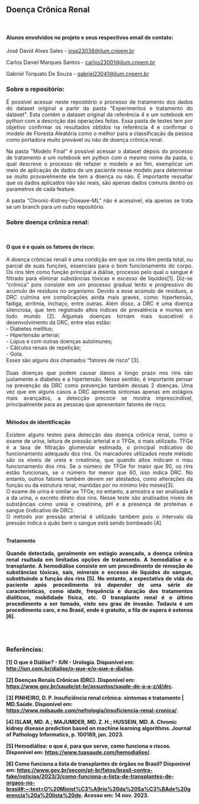 <h2><b>Doença Crônica Renal</b></h2> <br> 
<h4><b>Alunos envolvidos no projeto e seus respectivos email de contato:</b></h4> 
<p>José David Alves Sales - <a href="mailto:jose23038@ilum.cnpem.br">jose23038@ilum.cnpem.br</a></p>
<p>Carlos Daniel Marques Santos - <a href="mailto:carlos23001@ilum.cnpem.br">carlos23001@ilum.cnpem.br</a></p>
<p>Gabriel Torquato De Souza - <a href="mailto:gabriel23041@ilum.cnpem.br">gabriel23041@ilum.cnpem.br</a></p>


<h3><b>Sobre o repositório:</h3> </b>

<p align = 'justify'>É possível acessar neste repositório o processo de tratamento dos dados do dataset original a partir da pasta "Experimentos e tratamento do dataset". Esta contém o dataset original da referência 4 e um notebook em python com a descrição das operações feitas. Essa pasta de testes tem por objetivo confirmar os resultados obtidos na referência 4 e confirmar o modelo de Floresta Aleatória como o melhor para a classificação da pessoa como portadora muito provável ou não de doença crônica renal. </b>
<p align = 'justify'>Na pasta "Modelo Final" é possível acessar o dataset depois do processo de tratamento e um notebook em python com o mesmo nome da pasta, o qual descreve o processo de refazer o modelo e ao fim, exemplicar um meio de aplicação de dados de um paciente nesse modelo para determinar se muito provavelmente ele tem a doença ou não. É importante ressaltar que os dados aplicados não são reais, são apenas dados comuns dentro os parametros de cada feature.  </b>
<p align = 'justify'>A pasta "Chronic-Kidney-Disease-ML" não é acessível, ela apenas se trata se um branch para um outro repositório.

  
<h3><b>Sobre doença crônica renal:</h3> </b><br>
<p align = 'justify'>
<b>O que é e quais os fatores de risco: </b><br><br>
A doença crônicas renail é uma condição em que os rins têm perda total, ou parcial de suas funções, essenciais para o bom funcionamento do corpo. Os rins têm como função principal a diálise, processo pelo qual o sangue é filtrado para eliminar substâncias tóxicas e excesso de líquidos[1]. Diz-se “crônica” pois consiste em um processo gradual lento e progressivo  do acúmulo de resíduos no organismo. Devido a esse acúmulo de resíduos, a DRC culmina em complicações ainda mais graves, como: hipertensão, fadiga, arritmia, inchaço, entre outras. Além disso, a DRC é uma doença silenciosa, que tem registrado altos índices de prevalência e mortes em todo mundo [2].  
Algumas doenças tornam mais suscetível o desenvolvimento da DRC, entre elas estão:</br>
- Diabetes mellitus;</br>
- Hipertensão arterial;</br>
- Lúpus e com outras doenças autoimunes; </br>
- Cálculos renais de repetição;</br>
- Gota.</br>
Esses são alguns dos chamados “fatores de risco” [3].<br><br>
Duas doenças que podem causar danos a longo prazo nos rins são justamente a diabetes e a hipertensão. Nesse sentido, é importante pensar na prevenção da DRC como prevenção também dessas 2 doenças. Uma vez que em alguns casos a DRC apresenta sintomas apenas em estágios mais avançados, a detecção precoce se mostra imprescindível, principalmente para as pessoas que apresentam fatores de risco.<br><br> </p>

<p align = 'justify'><b>Métodos de identificação</b><br><br>
Existem alguns testes para detecção das doença crônica renal, como o exame de urina, leitura de pressão arterial e o TFGe, o mais utilizado.
TFGe é a taxa de filtração glomerular estimada, o principal indicativo do funcionamento adequado dos rins. Os marcadores utilizados neste método são os níveis de ureia e creatinina, que quando altos indicam o mau funcionamento dos rins. Se o número de TFGe for maior que 90, os rins estão funcionais, se o número for menor que 60, isso indica DRC. No entanto, outros fatores também devem ser atestados, como alterações da função ou da estrutura renal, mantidas por no mínimo três meses[3].<br>
O exame de urina é similar ao TFGe, no entanto, a amostra a ser analisada é a da urina, o excreto direto dos rins. Nesse teste são analisados níveis de substâncias como ureia e creatinina, pH e a presença de proteínas e sangue (indicativo de DRC).<br>
O método por pressão arterial é utilizado também pois o intervalo da pressão indica o quão bem o sangue está sendo bombeado [4].<br><br> </p>
 
<p align = 'justify'><b>Tratamento<b> <br><br>
Quando detectada, geralmente em estágio avançado, a doença crônica renal rsultada em limitadas opções de tratamento. A hemodiálise e o transplante.
A hemodiálise consiste em um procedimento de remoção de substâncias tóxicas, sais, minerais e excesso de líquidos do sangue, substituindo a função dos rins [5]. No entanto, a expectativa de vida do paciente após procedimento irá depender de uma série de características, como idade, frequência e duração dos tratamentos dialíticos, mobilidade física, etc.
O transplante renal é o último procedimento a ser tomado, visto seu grau de invasão. Todavia é um procedimento caro, e no Brasil, onde é gratuito, a fila de espera é extensa [6]. </p><br><br>

<h3>Referências:</h3>

<p>[1] O que é Diálise? - IUN - Urologia. Disponível em: <a href="http://iun.com.br/dialise/o-que-e/o-que-e-dialise">http://iun.com.br/dialise/o-que-e/o-que-e-dialise</a>.</p>
<p>[2] Doenças Renais Crônicas (DRC). Disponível em: <a href="https://www.gov.br/saude/pt-br/assuntos/saude-de-a-a-z/d/drc">https://www.gov.br/saude/pt-br/assuntos/saude-de-a-a-z/d/drc</a>.</p>
<p>[3] PINHEIRO, D. P. Insuficiência renal crônica: sintomas e tratamento | MD.Saúde. Disponível em: <a href="https://www.mdsaude.com/nefrologia/insuficiencia-renal-cronica/">https://www.mdsaude.com/nefrologia/insuficiencia-renal-cronica/</a>.</p>
<p>[4] ISLAM, MD. A.; MAJUMDER, MD. Z. H.; HUSSEIN, MD. A. Chronic kidney disease prediction based on machine learning algorithms. Journal of Pathology Informatics, p. 100189, jan. 2023.</p>
<p>[5] Hemodiálise: o que é, para que serve, como funciona e riscos. Disponível em: <a href="https://www.tuasaude.com/hemodialise/">https://www.tuasaude.com/hemodialise/</a>.</p>
<p>[6] Como funciona a lista de transplantes de órgãos no Brasil? Disponível em: <a href="https://www.gov.br/secom/pt-br/fatos/brasil-contra-fake/noticias/2023/3/como-funciona-a-lista-de-transplantes-de-orgaos-no-brasil#:~:text=O%20Minist%C3%A9rio%20da%20Sa%C3%BAde%20gerencia%20a%20lista%20de" target="_blank">https://www.gov.br/secom/pt-br/fatos/brasil-contra-fake/noticias/2023/3/como-funciona-a-lista-de-transplantes-de-orgaos-no-brasil#:~:text=O%20Minist%C3%A9rio%20da%20Sa%C3%BAde%20gerencia%20a%20lista%20de</a>. Acesso em: 14 nov. 2023.</p>



